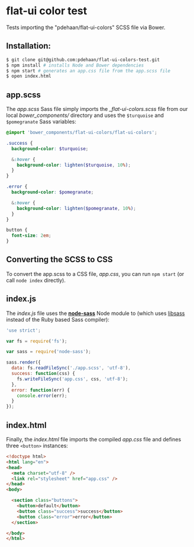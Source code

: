 # flat-ui color test

Tests importing the "pdehaan/flat-ui-colors" SCSS file via Bower.

## Installation:

```sh
$ git clone git@github.com:pdehaan/flat-ui-colors-test.git
$ npm install # installs Node and Bower dependencies
$ npm start # generates an app.css file from the app.scss file
$ open index.html
```

## app.scss

The _app.scss_ Sass file simply imports the _\_flat-ui-colors.scss_ file from our local _bower_components/_ directory and uses the `$turquoise` and `$pomegranate` Sass variables:

```scss
@import 'bower_components/flat-ui-colors/flat-ui-colors';

.success {
  background-color: $turquoise;

  &:hover {
    background-color: lighten($turquoise, 10%);
  }
}

.error {
  background-color: $pomegranate;

  &:hover {
    background-color: lighten($pomegranate, 10%);
  }
}

button {
  font-size: 2em;
}
```

## Converting the SCSS to CSS

To convert the app.scss to a CSS file, _app.css_, you can run `npm start` (or call `node index` directly).

## index.js

The _index.js_ file uses the [**node-sass**](https://github.com/sass/node-sass) Node module to (which uses [libsass](https://github.com/hcatlin/libsass) instead of the Ruby based Sass compiler):

```js
'use strict';

var fs = require('fs');

var sass = require('node-sass');

sass.render({
  data: fs.readFileSync('./app.scss', 'utf-8'),
  success: function(css) {
    fs.writeFileSync('app.css', css, 'utf-8');
  },
  error: function(err) {
    console.error(err);
  }
});
```

## index.html

Finally, the _index.html_ file imports the compiled _app.css_ file and defines three `<button>` instances:

```html
<!doctype html>
<html lang="en">
<head>
  <meta charset="utf-8" />
  <link rel="stylesheet" href="app.css" />
</head>
<body>

  <section class="buttons">
    <button>default</button>
    <button class="success">success</button>
    <button class="error">error</button>
  </section>

</body>
</html>
```
